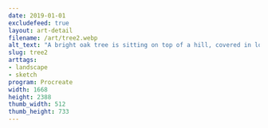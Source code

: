 ```yaml
---
date: 2019-01-01
excludefeed: true
layout: art-detail
filename: /art/tree2.webp
alt_text: "A bright oak tree is sitting on top of a hill, covered in lots of grass. A rock is visible coming out of the earth."
slug: tree2
arttags:
- landscape
- sketch
program: Procreate
width: 1668
height: 2388
thumb_width: 512
thumb_height: 733
---
```

